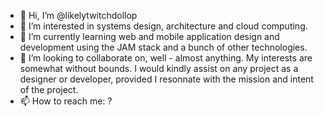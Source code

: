 - 👋 Hi, I’m @likelytwitchdollop
- 👀 I’m interested in systems design, architecture and cloud computing.
- 🌱 I’m currently learning web and mobile application design and development using the JAM stack and a bunch of other technologies.
- 💞️ I’m looking to collaborate on, well - almost anything. My interests are somewhat without bounds. I would kindly assist on any project as a designer or developer, provided I resonnate with the mission and intent of the project.
- 📫 How to reach me: ?

<!---
likelytwitchdollop/likelytwitchdollop is a ✨ special ✨ repository because its `README.md` (this file) appears on your GitHub profile.
You can click the Preview link to take a look at your changes.
--->
